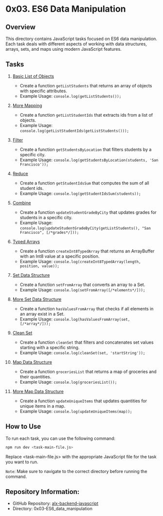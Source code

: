 # 0x03. ES6 Data Manipulation

## Overview

This directory contains JavaScript tasks focused on ES6 data manipulation. Each task deals with different aspects of working with data structures, arrays, sets, and maps using modern JavaScript features.

## Tasks

1. [Basic List of Objects](./0-get_list_students.js)
   - Create a function `getListStudents` that returns an array of objects with specific attributes.
   - Example Usage: `console.log(getListStudents());`

2. [More Mapping](./1-get_list_student_ids.js)
   - Create a function `getListStudentIds` that extracts ids from a list of objects.
   - Example Usage: `console.log(getListStudentIds(getListStudents()));`

3. [Filter](./2-get_students_by_loc.js)
   - Create a function `getStudentsByLocation` that filters students by a specific city.
   - Example Usage: `console.log(getStudentsByLocation(students, 'San Francisco'));`

4. [Reduce](./3-get_ids_sum.js)
   - Create a function `getStudentIdsSum` that computes the sum of all student ids.
   - Example Usage: `console.log(getStudentIdsSum(students));`

5. [Combine](./4-update_grade_by_city.js)
   - Create a function `updateStudentGradeByCity` that updates grades for students in a specific city.
   - Example Usage: `console.log(updateStudentGradeByCity(getListStudents(), "San Francisco", [/*grades*/]));`

6. [Typed Arrays](./5-typed_arrays.js)
   - Create a function `createInt8TypedArray` that returns an ArrayBuffer with an Int8 value at a specific position.
   - Example Usage: `console.log(createInt8TypedArray(length, position, value));`

7. [Set Data Structure](./6-set.js)
   - Create a function `setFromArray` that converts an array to a Set.
   - Example Usage: `console.log(setFromArray([/*elements*/]));`

8. [More Set Data Structure](./7-has_array_values.js)
   - Create a function `hasValuesFromArray` that checks if all elements in an array exist in a Set.
   - Example Usage: `console.log(hasValuesFromArray(set, [/*array*/]));`

9. [Clean Set](./8-clean_set.js)
   - Create a function `cleanSet` that filters and concatenates set values starting with a specific string.
   - Example Usage: `console.log(cleanSet(set, 'startString'));`

10. [Map Data Structure](./9-groceries_list.js)
    - Create a function `groceriesList` that returns a map of groceries and their quantities.
    - Example Usage: `console.log(groceriesList());`

11. [More Map Data Structure](./10-update_uniq_items.js)
    - Create a function `updateUniqueItems` that updates quantities for unique items in a map.
    - Example Usage: `console.log(updateUniqueItems(map));`

## How to Use

To run each task, you can use the following command:

```bash
npm run dev <task-main-file.js>
```

Replace <task-main-file.js> with the appropriate JavaScript file for the task you want to run.

`Note`: Make sure to navigate to the correct directory before running the command.

## Repository Information:

* GitHub Repository: [alx-backend-javascript](./https://github.com/gebretewodros73/alx-backend-javascript)
* Directory: 0x03-ES6_data_manipulation
